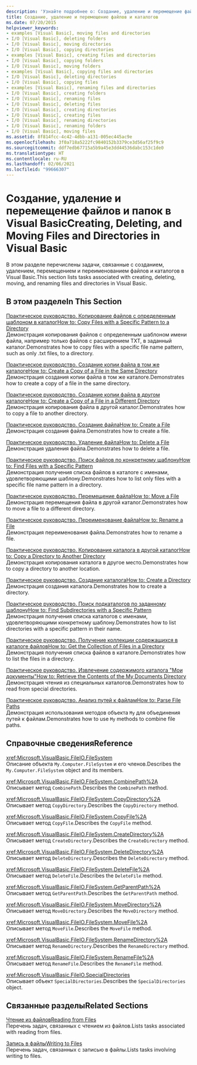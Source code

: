 ```yaml
---
description: 'Узнайте подробнее о: Создание, удаление и перемещение файлов и папок в Visual Basic'
title: Создание, удаление и перемещение файлов и каталогов
ms.date: 07/20/2015
helpviewer_keywords:
- examples [Visual Basic], moving files and directories
- I/O [Visual Basic], deleting folders
- I/O [Visual Basic], moving directories
- I/O [Visual Basic], copying directories
- examples [Visual Basic], creating files and directories
- I/O [Visual Basic], copying folders
- I/O [Visual Basic], moving folders
- examples [Visual Basic], copying files and directories
- I/O [Visual Basic], deleting directories
- I/O [Visual Basic], copying files
- examples [Visual Basic], renaming files and directories
- I/O [Visual Basic], creating folders
- I/O [Visual Basic], renaming files
- I/O [Visual Basic], deleting files
- I/O [Visual Basic], creating directories
- I/O [Visual Basic], creating files
- I/O [Visual Basic], renaming directories
- I/O [Visual Basic], renaming folders
- I/O [Visual Basic], moving files
ms.assetid: 8f814fcc-4c42-4dbb-a131-005ec445ac9e
ms.openlocfilehash: 3f0a718a5222fc9840152b3379ce3d56af25f9c9
ms.sourcegitcommit: ddf7edb67715a5b9a45e3dd44536dabc153c1de0
ms.translationtype: HT
ms.contentlocale: ru-RU
ms.lasthandoff: 02/06/2021
ms.locfileid: "99666307"
---
```

# <a name="creating-deleting-and-moving-files-and-directories-in-visual-basic"></a><span data-ttu-id="01afd-103">Создание, удаление и перемещение файлов и папок в Visual Basic</span><span class="sxs-lookup"><span data-stu-id="01afd-103">Creating, Deleting, and Moving Files and Directories in Visual Basic</span></span>

<span data-ttu-id="01afd-104">В этом разделе перечислены задачи, связанные с созданием, удалением, перемещением и переименованием файлов и каталогов в Visual Basic.</span><span class="sxs-lookup"><span data-stu-id="01afd-104">This section lists tasks associated with creating, deleting, moving, and renaming files and directories in Visual Basic.</span></span>  
  
## <a name="in-this-section"></a><span data-ttu-id="01afd-105">В этом разделе</span><span class="sxs-lookup"><span data-stu-id="01afd-105">In This Section</span></span>  

 [<span data-ttu-id="01afd-106">Практическое руководство. Копирование файлов с определенным шаблоном в каталог</span><span class="sxs-lookup"><span data-stu-id="01afd-106">How to: Copy Files with a Specific Pattern to a Directory</span></span>](how-to-copy-files-with-a-specific-pattern-to-a-directory.md)  
 <span data-ttu-id="01afd-107">Демонстрация копирования файлов с определенным шаблоном имени файла, например только файлов с расширением TXT, в заданный каталог.</span><span class="sxs-lookup"><span data-stu-id="01afd-107">Demonstrates how to copy files with a specific file name pattern, such as only .txt files, to a directory.</span></span>  
  
 [<span data-ttu-id="01afd-108">Практическое руководство. Создание копии файла в том же каталоге</span><span class="sxs-lookup"><span data-stu-id="01afd-108">How to: Create a Copy of a File in the Same Directory</span></span>](how-to-create-a-copy-of-a-file-in-the-same-directory.md)  
 <span data-ttu-id="01afd-109">Демонстрация создания копии файла в том же каталоге.</span><span class="sxs-lookup"><span data-stu-id="01afd-109">Demonstrates how to create a copy of a file in the same directory.</span></span>  
  
 [<span data-ttu-id="01afd-110">Практическое руководство. Создание копии файла в другом каталоге</span><span class="sxs-lookup"><span data-stu-id="01afd-110">How to: Create a Copy of a File in a Different Directory</span></span>](how-to-create-a-copy-of-a-file-in-a-different-directory.md)  
 <span data-ttu-id="01afd-111">Демонстрация копирования файла в другой каталог.</span><span class="sxs-lookup"><span data-stu-id="01afd-111">Demonstrates how to copy a file to another directory.</span></span>  
  
 [<span data-ttu-id="01afd-112">Практическое руководство. Создание файла</span><span class="sxs-lookup"><span data-stu-id="01afd-112">How to: Create a File</span></span>](how-to-create-a-file.md)  
 <span data-ttu-id="01afd-113">Демонстрация создания файла.</span><span class="sxs-lookup"><span data-stu-id="01afd-113">Demonstrates how to create a file.</span></span>  
  
 [<span data-ttu-id="01afd-114">Практическое руководство. Удаление файла</span><span class="sxs-lookup"><span data-stu-id="01afd-114">How to: Delete a File</span></span>](how-to-delete-a-file.md)  
 <span data-ttu-id="01afd-115">Демонстрация удаления файла.</span><span class="sxs-lookup"><span data-stu-id="01afd-115">Demonstrates how to delete a file.</span></span>  
  
 [<span data-ttu-id="01afd-116">Практическое руководство. Поиск файлов по конкретному шаблону</span><span class="sxs-lookup"><span data-stu-id="01afd-116">How to: Find Files with a Specific Pattern</span></span>](how-to-find-files-with-a-specific-pattern.md)  
 <span data-ttu-id="01afd-117">Демонстрация получения списка файлов в каталоге с именами, удовлетворяющими шаблону.</span><span class="sxs-lookup"><span data-stu-id="01afd-117">Demonstrates how to list only files with a specific file name pattern in a directory.</span></span>  
  
 [<span data-ttu-id="01afd-118">Практическое руководство. Перемещение файла</span><span class="sxs-lookup"><span data-stu-id="01afd-118">How to: Move a File</span></span>](how-to-move-a-file.md)  
 <span data-ttu-id="01afd-119">Демонстрация перемещения файла в другой каталог.</span><span class="sxs-lookup"><span data-stu-id="01afd-119">Demonstrates how to move a file to a different directory.</span></span>  
  
 [<span data-ttu-id="01afd-120">Практическое руководство. Переименование файла</span><span class="sxs-lookup"><span data-stu-id="01afd-120">How to: Rename a File</span></span>](how-to-rename-a-file.md)  
 <span data-ttu-id="01afd-121">Демонстрация переименования файла.</span><span class="sxs-lookup"><span data-stu-id="01afd-121">Demonstrates how to rename a file.</span></span>  
  
 [<span data-ttu-id="01afd-122">Практическое руководство. Копирование каталога в другой каталог</span><span class="sxs-lookup"><span data-stu-id="01afd-122">How to: Copy a Directory to Another Directory</span></span>](how-to-copy-a-directory-to-another-directory.md)  
 <span data-ttu-id="01afd-123">Демонстрация копирования каталога в другое место.</span><span class="sxs-lookup"><span data-stu-id="01afd-123">Demonstrates how to copy a directory to another location.</span></span>  
  
 [<span data-ttu-id="01afd-124">Практическое руководство. Создание каталога</span><span class="sxs-lookup"><span data-stu-id="01afd-124">How to: Create a Directory</span></span>](how-to-create-a-directory.md)  
 <span data-ttu-id="01afd-125">Демонстрация создания каталога.</span><span class="sxs-lookup"><span data-stu-id="01afd-125">Demonstrates how to create a directory.</span></span>  
  
 [<span data-ttu-id="01afd-126">Практическое руководство. Поиск подкаталогов по заданному шаблону</span><span class="sxs-lookup"><span data-stu-id="01afd-126">How to: Find Subdirectories with a Specific Pattern</span></span>](how-to-find-subdirectories-with-a-specific-pattern.md)  
 <span data-ttu-id="01afd-127">Демонстрация получения списка каталогов с именами, удовлетворяющими конкретному шаблону.</span><span class="sxs-lookup"><span data-stu-id="01afd-127">Demonstrates how to list directories with a specific pattern in their name.</span></span>  
  
 [<span data-ttu-id="01afd-128">Практическое руководство. Получение коллекции содержащихся в каталоге файлов</span><span class="sxs-lookup"><span data-stu-id="01afd-128">How to: Get the Collection of Files in a Directory</span></span>](how-to-get-the-collection-of-files-in-a-directory.md)  
 <span data-ttu-id="01afd-129">Демонстрация получения списка файлов в каталоге.</span><span class="sxs-lookup"><span data-stu-id="01afd-129">Demonstrates how to list the files in a directory.</span></span>  
  
 [<span data-ttu-id="01afd-130">Практическое руководство. Извлечение содержимого каталога "Мои документы"</span><span class="sxs-lookup"><span data-stu-id="01afd-130">How to: Retrieve the Contents of the My Documents Directory</span></span>](how-to-retrieve-the-contents-of-the-my-documents-directory.md)  
 <span data-ttu-id="01afd-131">Демонстрация чтения из специальных каталогов.</span><span class="sxs-lookup"><span data-stu-id="01afd-131">Demonstrates how to read from special directories.</span></span>  
  
 [<span data-ttu-id="01afd-132">Практическое руководство. Анализ путей к файлам</span><span class="sxs-lookup"><span data-stu-id="01afd-132">How to: Parse File Paths</span></span>](how-to-parse-file-paths.md)  
 <span data-ttu-id="01afd-133">Демонстрация использования методов объекта `My` для объединения путей к файлам.</span><span class="sxs-lookup"><span data-stu-id="01afd-133">Demonstrates how to use `My` methods to combine file paths.</span></span>  
  
## <a name="reference"></a><span data-ttu-id="01afd-134">Справочные сведения</span><span class="sxs-lookup"><span data-stu-id="01afd-134">Reference</span></span>  

 <xref:Microsoft.VisualBasic.FileIO.FileSystem>  
 <span data-ttu-id="01afd-135">Описание объекта `My.Computer.FileSystem` и его членов.</span><span class="sxs-lookup"><span data-stu-id="01afd-135">Describes the `My.Computer.FileSystem` object and its members.</span></span>  
  
 <xref:Microsoft.VisualBasic.FileIO.FileSystem.CombinePath%2A>  
 <span data-ttu-id="01afd-136">Описывает метод `CombinePath`.</span><span class="sxs-lookup"><span data-stu-id="01afd-136">Describes the `CombinePath` method.</span></span>  
  
 <xref:Microsoft.VisualBasic.FileIO.FileSystem.CopyDirectory%2A>  
 <span data-ttu-id="01afd-137">Описывает метод `CopyDirectory`.</span><span class="sxs-lookup"><span data-stu-id="01afd-137">Describes the `CopyDirectory` method.</span></span>  
  
 <xref:Microsoft.VisualBasic.FileIO.FileSystem.CopyFile%2A>  
 <span data-ttu-id="01afd-138">Описывает метод `CopyFile`.</span><span class="sxs-lookup"><span data-stu-id="01afd-138">Describes the `CopyFile` method.</span></span>  
  
 <xref:Microsoft.VisualBasic.FileIO.FileSystem.CreateDirectory%2A>  
 <span data-ttu-id="01afd-139">Описывает метод `CreateDirectory`.</span><span class="sxs-lookup"><span data-stu-id="01afd-139">Describes the `CreateDirectory` method.</span></span>  
  
 <xref:Microsoft.VisualBasic.FileIO.FileSystem.DeleteDirectory%2A>  
 <span data-ttu-id="01afd-140">Описывает метод `DeleteDirectory`.</span><span class="sxs-lookup"><span data-stu-id="01afd-140">Describes the `DeleteDirectory` method.</span></span>  
  
 <xref:Microsoft.VisualBasic.FileIO.FileSystem.DeleteFile%2A>  
 <span data-ttu-id="01afd-141">Описывает метод `DeleteFile`.</span><span class="sxs-lookup"><span data-stu-id="01afd-141">Describes the `DeleteFile` method.</span></span>  
  
 <xref:Microsoft.VisualBasic.FileIO.FileSystem.GetParentPath%2A>  
 <span data-ttu-id="01afd-142">Описывает метод `GetParentPath`.</span><span class="sxs-lookup"><span data-stu-id="01afd-142">Describes the `GetParentPath` method.</span></span>  
  
 <xref:Microsoft.VisualBasic.FileIO.FileSystem.MoveDirectory%2A>  
 <span data-ttu-id="01afd-143">Описывает метод `MoveDirectory`.</span><span class="sxs-lookup"><span data-stu-id="01afd-143">Describes the `MoveDirectory` method.</span></span>  
  
 <xref:Microsoft.VisualBasic.FileIO.FileSystem.MoveFile%2A>  
 <span data-ttu-id="01afd-144">Описывает метод `MoveFile`.</span><span class="sxs-lookup"><span data-stu-id="01afd-144">Describes the `MoveFile` method.</span></span>  
  
 <xref:Microsoft.VisualBasic.FileIO.FileSystem.RenameDirectory%2A>  
 <span data-ttu-id="01afd-145">Описывает метод `RenameDirectory`.</span><span class="sxs-lookup"><span data-stu-id="01afd-145">Describes the `RenameDirectory` method.</span></span>  
  
 <xref:Microsoft.VisualBasic.FileIO.FileSystem.RenameFile%2A>  
 <span data-ttu-id="01afd-146">Описывает метод `RenameFile`.</span><span class="sxs-lookup"><span data-stu-id="01afd-146">Describes the `RenameFile` method.</span></span>  
  
 <xref:Microsoft.VisualBasic.FileIO.SpecialDirectories>  
 <span data-ttu-id="01afd-147">Описывает объект `SpecialDirectories`.</span><span class="sxs-lookup"><span data-stu-id="01afd-147">Describes the `SpecialDirectories` object.</span></span>  
  
## <a name="related-sections"></a><span data-ttu-id="01afd-148">Связанные разделы</span><span class="sxs-lookup"><span data-stu-id="01afd-148">Related Sections</span></span>  

 [<span data-ttu-id="01afd-149">Чтение из файлов</span><span class="sxs-lookup"><span data-stu-id="01afd-149">Reading from Files</span></span>](reading-from-files.md)  
 <span data-ttu-id="01afd-150">Перечень задач, связанных с чтением из файлов.</span><span class="sxs-lookup"><span data-stu-id="01afd-150">Lists tasks associated with reading from files.</span></span>  
  
 [<span data-ttu-id="01afd-151">Запись в файлы</span><span class="sxs-lookup"><span data-stu-id="01afd-151">Writing to Files</span></span>](writing-to-files.md)  
 <span data-ttu-id="01afd-152">Перечень задач, связанных с записью в файлы.</span><span class="sxs-lookup"><span data-stu-id="01afd-152">Lists tasks involving writing to files.</span></span>
